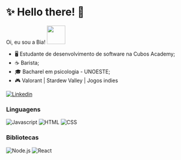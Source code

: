 # :sparkles: Hello there! :wave:

Oi, eu sou a Bia! <img src="https://media.tenor.com/8HaTOA3o0OoAAAAi/pixel-cat.gif" width="50px" />

- :desktop_computer: Estudante de desenvolvimento de software na Cubos Academy;
- :coffee: Barista;
- :mortar_board: Bacharel em psicologia - UNOESTE;
- :video_game: Valorant | Stardew Valley | Jogos indies

[![Linkedin](https://img.shields.io/badge/LinkedIn-0077B5?style=flat&logo=linkedin)](https://www.linkedin.com/in/biasatomi/)

### Linguagens

![Javascript](https://img.shields.io/badge/Javascript-282C34?style=flat&logo=javascript)
![HTML](https://img.shields.io/badge/HTML-282C34?logo=html5)
![CSS](https://img.shields.io/badge/CSS-282C34?logo=css3&logoColor=1572B6)

### Bibliotecas

![Node.js](https://img.shields.io/badge/Node.js-282C34?logo=node.js)
![React](https://img.shields.io/badge/React-282C34?logo=react)
